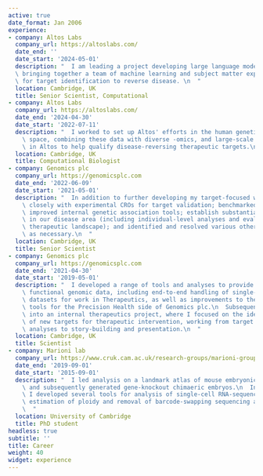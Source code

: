 ```yaml
---
active: true
date_format: Jan 2006
experience:
- company: Altos Labs
  company_url: https://altoslabs.com/
  date_end: ''
  date_start: '2024-05-01'
  description: "  I am leading a project developing large language models for epigenetics data, \
  \ bringing together a team of machine learning and subject matter experts to deliver novel insights \
  \ for target identification to reverse disease. \n  "
  location: Cambridge, UK
  title: Senior Scientist, Computational
- company: Altos Labs
  company_url: https://altoslabs.com/
  date_end: '2024-04-30'
  date_start: '2022-07-11'
  description: "  I worked to set up Altos' efforts in the human genetics \
    \ space, combining these data with diverse -omics, and large-scale machine learning efforts \
    \ in Altos to help qualify disease-reversing therapeutic targets.\n  "
  location: Cambridge, UK
  title: Computational Biologist
- company: Genomics plc
  company_url: https://genomicsplc.com
  date_end: '2022-06-09'
  date_start: '2021-05-01'
  description: "  In addition to further developing my target-focused work, I: worked\
    \ closely with experimental CROs for target validation; benchmarked and\
    \ improved internal genetic association tools; establish substantial expertise\
    \ in our disease area (including individual-level analyses and evaluation of the\
    \ therapeutic landscape); and identified and resolved various other research questions\
    \ as necessary.\n  "
  location: Cambridge, UK
  title: Senior Scientist
- company: Genomics plc
  company_url: https://genomicsplc.com
  date_end: '2021-04-30'
  date_start: '2019-05-01'
  description: "  I developed a range of tools and analyses to provide insight from\
    \ functional genomic data, including end-to-end handling of single-cell RNA-seq\
    \ datasets for work in Therapeutics, as well as improvements to the risk prediction\
    \ tools for the Precision Health side of Genomics plc.\n  Subsequently I moved\
    \ into an internal therapeutics project, where I focused on the identification\
    \ of new targets for therapeutic intervention, working from target ID through\
    \ analyses to story-building and presentation.\n  "
  location: Cambridge, UK
  title: Scientist
- company: Marioni lab
  company_url: https://www.cruk.cam.ac.uk/research-groups/marioni-group
  date_end: '2019-09-01'
  date_start: '2015-09-01'
  description: "  I led analysis on a landmark atlas of mouse embryonic development\
    \ and subsequently generated gene-knockout chimaeric embryos.\n  In addition,\
    \ I developed several tools for analysis of single-cell RNA-sequencing data, including\
    \ estimation of ploidy and removal of barcode-swapping sequencing artefacts.\n\
    \  "
  location: University of Cambridge
  title: PhD student
headless: true
subtitle: ''
title: Career
weight: 40
widget: experience
---
```


